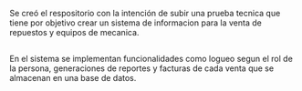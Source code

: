 Se creó el respositorio con la intención de subir una prueba tecnica que tiene por objetivo crear un sistema de informacion para la venta de repuestos y equipos de mecanica.
##
En el sistema se implementan funcionalidades como logueo segun el rol de la persona, generaciones de reportes y facturas de cada venta que se almacenan en una base de datos.
